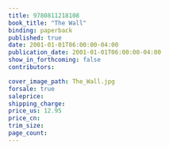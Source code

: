 ```yaml
---
title: 9780811218108
book_title: "The Wall"
binding: paperback
published: true
date: 2001-01-01T06:00:00-04:00
publication_date: 2001-01-01T06:00:00-04:00
show_in_forthcoming: false
contributors:

cover_image_path: The_Wall.jpg
forsale: true
saleprice:
shipping_charge:
price_us: 12.95
price_cn:
trim_size:
page_count:
---
```


